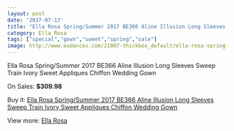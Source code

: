 ```yaml
---
layout: post
date: '2017-07-13'
title: "Ella Rosa Spring/Summer 2017 BE366 Aline Illusion Long Sleeves Sweep Train Ivory Sweet Appliques Chiffon Wedding Gown"
category: Ella Rosa
tags: ["special","gown","sweet","spring","sale"]
image: http://www.eudances.com/21007-thickbox_default/ella-rosa-spring-summer-2017-be366-aline-illusion-long-sleeves-sweep-train-ivory-sweet-appliques-chiffon-wedding-gown.jpg
---
```

Ella Rosa Spring/Summer 2017 BE366 Aline Illusion Long Sleeves Sweep Train Ivory Sweet Appliques Chiffon Wedding Gown

On Sales: **$309.98**
<a href="https://www.eudances.com/en/ella-rosa/6430-ella-rosa-spring-summer-2017-be366-aline-illusion-long-sleeves-sweep-train-ivory-sweet-appliques-chiffon-wedding-gown.html"><amp-img layout="responsive" width="600" height="600" src="//www.eudances.com/21007-thickbox_default/ella-rosa-spring-summer-2017-be366-aline-illusion-long-sleeves-sweep-train-ivory-sweet-appliques-chiffon-wedding-gown.jpg" alt="Ella Rosa Spring/Summer 2017 BE366 Aline Illusion Long Sleeves Sweep Train Ivory Sweet Appliques Chiffon Wedding Gown 0" /></a>
<a href="https://www.eudances.com/en/ella-rosa/6430-ella-rosa-spring-summer-2017-be366-aline-illusion-long-sleeves-sweep-train-ivory-sweet-appliques-chiffon-wedding-gown.html"><amp-img layout="responsive" width="600" height="600" src="//www.eudances.com/21012-thickbox_default/ella-rosa-spring-summer-2017-be366-aline-illusion-long-sleeves-sweep-train-ivory-sweet-appliques-chiffon-wedding-gown.jpg" alt="Ella Rosa Spring/Summer 2017 BE366 Aline Illusion Long Sleeves Sweep Train Ivory Sweet Appliques Chiffon Wedding Gown 1" /></a>
<a href="https://www.eudances.com/en/ella-rosa/6430-ella-rosa-spring-summer-2017-be366-aline-illusion-long-sleeves-sweep-train-ivory-sweet-appliques-chiffon-wedding-gown.html"><amp-img layout="responsive" width="600" height="600" src="//www.eudances.com/21011-thickbox_default/ella-rosa-spring-summer-2017-be366-aline-illusion-long-sleeves-sweep-train-ivory-sweet-appliques-chiffon-wedding-gown.jpg" alt="Ella Rosa Spring/Summer 2017 BE366 Aline Illusion Long Sleeves Sweep Train Ivory Sweet Appliques Chiffon Wedding Gown 2" /></a>
<a href="https://www.eudances.com/en/ella-rosa/6430-ella-rosa-spring-summer-2017-be366-aline-illusion-long-sleeves-sweep-train-ivory-sweet-appliques-chiffon-wedding-gown.html"><amp-img layout="responsive" width="600" height="600" src="//www.eudances.com/21010-thickbox_default/ella-rosa-spring-summer-2017-be366-aline-illusion-long-sleeves-sweep-train-ivory-sweet-appliques-chiffon-wedding-gown.jpg" alt="Ella Rosa Spring/Summer 2017 BE366 Aline Illusion Long Sleeves Sweep Train Ivory Sweet Appliques Chiffon Wedding Gown 3" /></a>
<a href="https://www.eudances.com/en/ella-rosa/6430-ella-rosa-spring-summer-2017-be366-aline-illusion-long-sleeves-sweep-train-ivory-sweet-appliques-chiffon-wedding-gown.html"><amp-img layout="responsive" width="600" height="600" src="//www.eudances.com/21009-thickbox_default/ella-rosa-spring-summer-2017-be366-aline-illusion-long-sleeves-sweep-train-ivory-sweet-appliques-chiffon-wedding-gown.jpg" alt="Ella Rosa Spring/Summer 2017 BE366 Aline Illusion Long Sleeves Sweep Train Ivory Sweet Appliques Chiffon Wedding Gown 4" /></a>
<a href="https://www.eudances.com/en/ella-rosa/6430-ella-rosa-spring-summer-2017-be366-aline-illusion-long-sleeves-sweep-train-ivory-sweet-appliques-chiffon-wedding-gown.html"><amp-img layout="responsive" width="600" height="600" src="//www.eudances.com/21008-thickbox_default/ella-rosa-spring-summer-2017-be366-aline-illusion-long-sleeves-sweep-train-ivory-sweet-appliques-chiffon-wedding-gown.jpg" alt="Ella Rosa Spring/Summer 2017 BE366 Aline Illusion Long Sleeves Sweep Train Ivory Sweet Appliques Chiffon Wedding Gown 5" /></a>

Buy it: [Ella Rosa Spring/Summer 2017 BE366 Aline Illusion Long Sleeves Sweep Train Ivory Sweet Appliques Chiffon Wedding Gown](https://www.eudances.com/en/ella-rosa/6430-ella-rosa-spring-summer-2017-be366-aline-illusion-long-sleeves-sweep-train-ivory-sweet-appliques-chiffon-wedding-gown.html "Ella Rosa Spring/Summer 2017 BE366 Aline Illusion Long Sleeves Sweep Train Ivory Sweet Appliques Chiffon Wedding Gown")

View more: [Ella Rosa](https://www.eudances.com/en/102-ella-rosa "Ella Rosa")